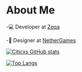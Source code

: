 <h1 align="left"> About Me </h1>

-💻 Developer at [Zeqa](https://github.com/zeqanetwork)

-🎨 Designer at [NetherGames](https://github.com/NetherGamesMC)


[![Citicxs GitHub stats](https://github-readme-stats.vercel.app/api?username=Citicx&theme=tokyonight&show_icons=true)](https://github.com/anuraghazra/github-readme-stats)

[![Top Langs](https://github-readme-stats.vercel.app/api/top-langs/?username=Citicx&layout=compact)](https://github.com/anuraghazra/github-readme-stats)
